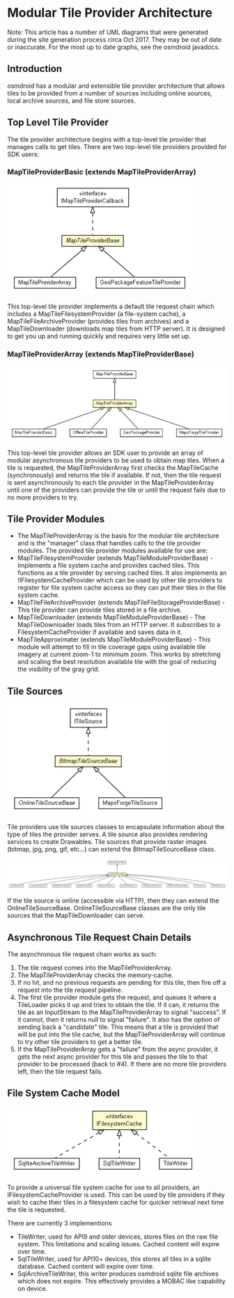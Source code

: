 # Modular Tile Provider Architecture

Note: This article has a number of UML diagrams that were generated during the site generation process circa Oct 2017. They may be out of date or inaccurate. For the most up to date graphs, see the osmdroid javadocs.

## Introduction

osmdroid has a modular and extensible tile provider architecture that allows tiles to be provided from a number of sources including online sources, local archive sources, and file store sources.

## Top Level Tile Provider

The tile provider architecture begins with a top-level tile provider that manages calls to get tiles. There are two top-level tile providers provided for SDK users:

### MapTileProviderBasic (extends MapTileProviderArray)

![Map Tile Provider Base](images/MapTileProviderBase.png)

This top-level tile provider implements a default tile request chain which includes a MapTileFilesystemProvider (a file-system cache), a MapTileFileArchiveProvider (provides tiles from archives) and a MapTileDownloader (downloads map tiles from HTTP server). It is designed to get you up and running quickly and requires very little set up.

### MapTileProviderArray (extends MapTileProviderBase)

![Map Tile Provider Array](images/MapTileProviderArray.png)

This top-level tile provider allows an SDK user to provide an array of modular asynchronous tile providers to be used to obtain map tiles. When a tile is requested, the MapTileProviderArray first checks the MapTileCache (synchronously) and returns the tile if available. If not, then the tile request is sent asynchronously to each tile provider in the MapTileProviderArray until one of the providers can provide the tile or until the request fails due to no more providers to try.

## Tile Provider Modules

* The MapTileProviderArray is the basis for the modular tile architecture and is the "manager" class that handles calls to the tile provider modules. The provided tile provider modules available for use are:
* MapTileFilesystemProvider (extends MapTileModuleProviderBase) - Implements a file system cache and provides cached tiles. This functions as a tile provider by serving cached tiles. It also implements an !IFilesystemCacheProvider which can be used by other tile providers to register for file system cache access so they can put their tiles in the file system cache.
* MapTileFileArchiveProvider (extends MapTileFileStorageProviderBase) - This tile provider can provide tiles stored in a file archive.
* MapTileDownloader (extends MapTileModuleProviderBase) - The MapTileDownloader loads tiles from an HTTP server. It subscribes to a FilesystemCacheProvider if available and saves data in it.
 * MapTileApproximater (extends MapTileModuleProviderBase) - This module will attempt to fill in tile coverage gaps using available tile imagery at current zoom-1 to minimum zoom. This works by stretching and scaling the best resolution available tile with the goal of reducing the visibility of the gray grid.

## Tile Sources

![Bitmap Tile Source](images/BitmapTileSourceBase.png)

Tile providers use tile sources classes to encapsulate information about the type of tiles the provider serves. A tile source also provides rendering services to create Drawables. Tile sources that provide raster images (bitmap, jpg, png, gif, etc...) can extend the BitmapTileSourceBase class. 

![Online Tile Source](images/OnlineTileSourceBase.png)

If the tile source is online (accessible via HTTP), then they can extend the OnlineTileSourceBase. OnlineTileSourceBase classes are the only tile sources that the MapTileDownloader can serve.


## Asynchronous Tile Request Chain Details

The asynchronous tile request chain works as such:

1. The tile request comes into the MapTileProviderArray.
2. The MapTileProviderArray checks the memory-cache.
3. If no hit, and no previous requests are pending for this tile, then fire off a request into the tile request pipeline.
4. The first tile provider module gets the request, and queues it where a TileLoader picks it up and tries to obtain the tile. If it can, it returns the tile as an InputStream to the MapTileProviderArray to signal "success". If it cannot, then it returns null to signal "failure". It also has the option of sending back a "candidate" tile. This means that a tile is provided that will be put into the tile cache, but the  MapTileProviderArray will continue to try other tile providers to get a better tile.
5. If the MapTileProviderArray gets a "failure" from the async provider, it gets the next async provider for this tile and passes the tile to that provider to be processed (back to #4). If there are no more tile providers left, then the tile request fails.

## File System Cache Model

![IFile System Cache](images/IFilesystemCache.png)

To provide a universal file system cache for use to all providers, an IFilesystemCacheProvider is used. This can be used by tile providers if they wish to cache their tiles in a filesystem cache for quicker retrieval next time the tile is requested.

There are currently 3 implementions

 - TileWriter, used for API9 and older devices, stores files on the raw file system. This limitations and scaling issues. Cached content will expire over time.
 - SqlTileWriter, used for API10+ devices, this stores all tiles in a sqlite database. Cached content will expire over time.
 - SqlArchiveTileWriter, this writer produces osmdroid sqlite file archives which does not expire. This effectively provides a MOBAC like capability on device.


